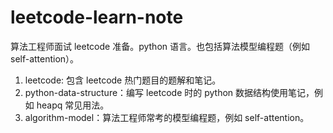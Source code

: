 # leetcode-learn-note
算法工程师面试 leetcode 准备。python 语言。也包括算法模型编程题（例如 self-attention）。

1. leetcode: 包含 leetcode 热门题目的题解和笔记。
2. python-data-structure：编写 leetcode 时的 python 数据结构使用笔记，例如 heapq 常见用法。
3. algorithm-model：算法工程师常考的模型编程题，例如 self-attention。